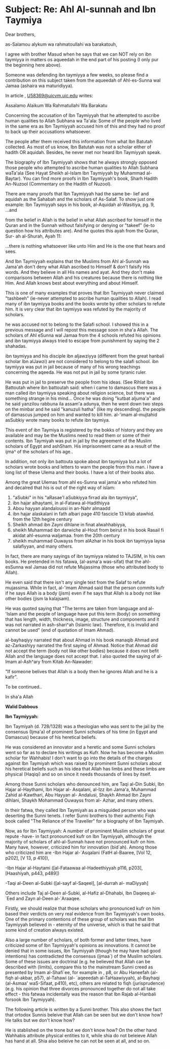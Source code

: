 Subject: Re: Ahl Al-sunnah and Ibn Taymiya
==========================================

Dear brothers,

as-Salamou alykum wa rahmatoullahi wa barakatouh,

I agree with brother Masud when he says that we can NOT rely on ibn
taymiyya in matters os aqueedah in the end part of his posting (I only
pur the beginning here above).

Someone was defending ibn taymiyya a few weeks, so please find a
contribution on this subject taken from the aqueedah of Ahl-es-Sunna wal
Jamaa (ashaira wa maturidiyya).

In article , U58369@uicvm.uic.edu writes:

Assalamo Alaikum Wa Rahmatullahi Wa Barakatu

Concerning the accusation of Ibn Taymiyyah that he attempted to ascribe
human qualities to Allah Subhana wa Ta'ala: Some of the people who lived
in the same era as Ibn Taymiyyah accused him of this and they had no
proof to back up their accusations whatsoever.

The people after them received this information from what Ibn Batutah
collected. As most of us know, Ibn Batutah was not a scholar either of
hadith OR aquidah. Besides, he never met nor heard Ibn Taymiyyah
speak.

The biography of Ibn Taymiyyah shows that he always strongly opposed
those people who attempted to ascribe human qualities to Allah Subhana
waTa'ala (See Hayat Sheikh al-Islam Ibn Taymiyyah by Muhammad
al-Baytar). You can find more proofs in Ibn Taymiyyah's book, Sharh
Hadith An-Nuzool (Commentary on the Hadith of Nuzool).

There are many proofs that Ibn Taymiyyah had the same be- lief and
aquidah as the Sahabah and the scholars of As-Salaf. To show just one
example: Ibn Taymiyyah says in his book, al-Aquidah al-Wasitiya, pg. 9,
...and

from the belief in Allah is the belief in what Allah ascribed for
himself in the Quran and in the Sunnah without falsifying or denying or
"takeef" (ie-to question how his attributes are). And he quotes this
ayah from the Quran, Sur- ah al-Shurah, Ayah 11:

...there is nothing whatsoever like unto Him and He is the one that
hears and sees.

And Ibn Taymiyyah explains that the Muslims from Ahl al-Sunnah wa
Jama'ah don't deny what Allah ascribed to Himself & don't falsify His
words. And they believe in all His names and ayat. And they don't make
comparisons between Allah and his creatures because there is nothing
like Him. And Allah knows best about everything and about Himself.

This is one of many examples that proves that Ibn Taymiyyah never
claimed "tashbeeh" (ie-never attempted to ascribe human qualities to
Allah). I read many of ibn taymiyya books and the books wrote by other
scholars to refute him. It is very clear that ibn taymiyya was refuted
by the majority of scholars.

he was accused not to belong to the Salafi school. I showed this in a
previous message and I will repost this message soon in sha'a Allah. The
scholars of Ahl eSunna wal Jamaa from the 4 schools refuted his opinions
and ibn taymiyya always tried to escape from punishment by saying the 2
shahadas.

ibn taymiyya and his disciple ibn aljawziyya (different from the great
hanbali scholar Ibn alJawzi) are not considered to belong to the salafi
school. ibn taymiyya was put in jail because of many of his wrong
teachings concerning the aqeeda. He was not put in jail by some tyranic
ruler.

He was put in jail to preserve the people from his ideas. (See Rihlat
Ibn Battoutah where ibn battoutah said: when i came to damascus there
was a man called ibn taymiyya speaking about religion science, but there
was something strange in his mind... Once he was doing "kutbat aljuma'a"
and he said yanzilou rabbuna ila assam'a adunya, then he went down two
steps on the minbar and he said "kanuzuli hatha" (like my descending).
the people of damascus jumped on him and wanted to kill him. al-'imam
al-mujtahid asSubkiy wrote many books to refute ibn taymiya.

This event of ibn Taymiya is registered by the bokks of history and
they are available and may be the Muslims need to read them or some of
their contents. Ibn Taymiyah was put in jail by the agreement of the
Muslim scholars of Egypt and ashSham. His imprisonment came as a result
of the ijma^ of the scholars of his age..

In addition, not only ibn battouta spoke about ibn taymiyya but a lot
of scholars wrote books and letters to warn the people from this man. i
have a long list of these Ulema and their books. I have a lot of their
books also.

Among the great Ulemas from ahl es-Sunna wal jama'a who refuted him and
decalred that his is out of the right way of islam:

1) "aSubki" in his "aRasae'l aSubkiyya firrad ala ibn taymiyya",
2) ibn hajar alhaytami, in al-Fatawa al-Hadithiyya
3) Abou hayyan alandaloussi in an-Nahr almaadd
4) ibn hajar alaskalani in fath albari page 410 fascicle 13 kitab
atawhid. from the 12th hegire century
5) Sheikh ahmad ibn Zayni dihlane in finat alwahhabiyya,
6) sheikh Muhammad ibn darwiche al-Hout from beirut in his book Rasail
fi akidat ahl-esunna waljamaa.
from the 20th century
7) sheikh muhammad Ouwayss from alAzhar in his book ibn taymiyya laysa
salafiyyan, and many others.

In fact, there are many sayings of ibn taymiyya related to TAJSIM, in
his own books. He pretended in his fatawa, (al-asma'a was-sifat) that
the ahl-esSunna wal Jamaa did not refute Mujassima (those who attributed
body to Allah).

He even said that there isn't any single text from the Salaf to refute
mujassima. While in fact, al-'imam Ahmad said that the person commits
kufr if he says Allah is a body (jism) even if he says that Allah is a
body not like other bodies (jism la kalajsam).

He was quoted saying that "The terms are taken from language and
al-'Islam and the people of language have put this term (body) on
something that has length, width, thickness, image, structure and
components and it was not narrated in ash-shari^ah (Islamic law).
Therefore, it is invalid and cannot be used" (end of quotation of Imam
Ahmad).

al-bayhaqiyy narrated that about Ahmad in his book manaqib Ahmad and
az-Zarkashiyy narrated the first saying of Ahmad. Notice that Ahmad did
not accept the term (body not like other bodies) because it does not
befit Allah and the language does not accept that. I also quoted the
saying of al-Imam al-Ash^ary from Kitab An-Nawader:

"If someone belives that Allah is a body then he ignores Allah and he
is a kafir".

To be continued..


In sha'a Allah

**Walid Dabbous**

**Ibn Taymiyyah:**

Ibn Taymiyah (d. 728/1328) was a theologian who was sent to the jail by
the consensus (Ijma'a) of prominent Sunni scholars of his time (in Egypt
and Damascus) because of his heretical beliefs.

He was considered an innovator and a heretic and some Sunni scholars
went so far as to declare his writings as Kufr. Now he has become a
Muslim scholar for Wahhabis! I don't want to go into the details of the
charges against Ibn Taymiyah which was raised by prominent Sunni
scholars about his heretical beliefs such as his idea that Allah has
limbs and these limbs are physical (Haqiqi) and so on since it needs
thousands of lines by itself.

Among those Sunni scholars who denounced him, are Taqi al-Din Subki,
Ibn Hajar al-Haythami, Ibn Hajar al- Asqalani, al-Izz ibn Jama'a,
Muhammad Zahid al-Kawthari, Abu Hayyan al- Andalusi, Shaykh Ahmad Ibn
Zayni dihlani, Shaykh Mohammad Ouwayss from al- Azhar, and many
others.

In their fatwa, they called Ibn Taymiyah as a misguided person who was
deserting the Sunni tenets. I refer Sunni brothers to their authentic
Fiqh book called "The Reliance of the Traveller" for a biography of Ibn
Taymiyah.

Now, as for Ibn Taymiyyah: A number of prominent Muslim scholars of
great repute -have- in fact pronounced kufr on Ibn Taymiyyah, although
the majority of scholars of ahl-al-Sunnah have not pronounced kufr on
him. Many have, however, criticized him for innovation (bid\`ah). Among
those who criticized him are -Ibn Hajar al-\`Asqalani (FatH al-Baaree,
[Vol 12, p202], [V 13, p 410]),

-Ibn Hajar al-Haytami ([al-Fataawaa al-Hadeethiyyah p116, p203],
[Haashiyah, p443, p489])

-Taqi al-Deen al-Subki ([al-sayf al-Saqeel], [al-durrah al- maDiyyah]

Others include Taj al-Deen al-Subki, al-Hafiz al-Dhahabi, Ibn Daqeeq
al-\`Eed and Zayn al-Deen al-\`Araaqee.

Firstly, we should realize that those scholars who pronounced kufr on
him based their verdicts on very real evidence from Ibn Taymiyyah's own
books. One of the primary contentions of these group of scholars was
that Ibn Taymiyyah believed in - eternity of the universe, which is that
he said that some kind of creation always existed.

Also a large number of scholars, of both former and latter times, have
criticized some of Ibn Taymiyyah's opinions as innovations. It cannot be
denied that in some issues, Ibn Taymiyyah (though he may have had good
intentions) has contradicted the consensus (ijmaa\`) of the Muslim
scholars. Some of these issues are doctrinal (e.g. he believed that
Allah can be described with (limits), compare this to the mainstream
Sunni creed as presented by Imam al-Shafi\`ee, for example in , p8, or
Abu Haneefah (al-fiqh al-akbar, p57), al-Tahawi (al- \`aqeeedah
al-TaHaawiyyah), al-Bayhaqi (al-Asmaa' waS-Sifaat, p410), etc), others
are related to fiqh (jurisprudence) (e.g. his opinion that three
divorces pronounced together do not all take effect - this fatwaa
incidentally was the reason that Ibn Rajab al-Hanbali forsook Ibn
Taymiyyah).

The following article is written by a Sunni brother. This also shows
the fact that ortodox Sunnis beleive that Allah can be seen but we don't
know how? He talks but we don't know how?

He is stablished on the trone but we don't know how? On the other hand
Wahhabis attribute physical entities to it, while shia do not beleieve
Allah has hand at all. Shia also beleive he can not be seen at all, and
so on.


